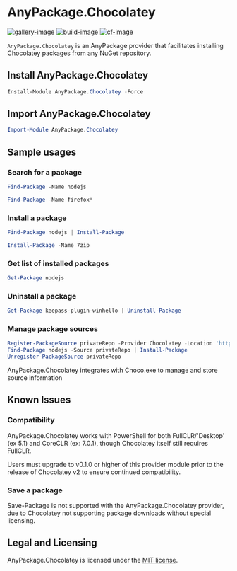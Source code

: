 # AnyPackage.Chocolatey

[![gallery-image]][gallery-site]
[![build-image]][build-site]
[![cf-image]][cf-site]

[gallery-image]: https://img.shields.io/powershellgallery/dt/AnyPackage.Chocolatey
[build-image]: https://img.shields.io/github/actions/workflow/status/anypackage/chocolatey/ci.yml
[cf-image]: https://img.shields.io/codefactor/grade/github/anypackage/chocolatey
[gallery-site]: https://www.powershellgallery.com/packages/AnyPackage.Chocolatey
[build-site]: https://github.com/anypackage/chocolatey/actions/workflows/ci.yml
[cf-site]: https://www.codefactor.io/repository/github/anypackage/chocolatey

`AnyPackage.Chocolatey` is an AnyPackage provider that facilitates installing Chocolatey packages from any NuGet repository.

## Install AnyPackage.Chocolatey

```powerShell
Install-Module AnyPackage.Chocolatey -Force
```

## Import AnyPackage.Chocolatey

```powerShell
Import-Module AnyPackage.Chocolatey
```

## Sample usages

### Search for a package

```powerShell
Find-Package -Name nodejs

Find-Package -Name firefox*
```

### Install a package

```powerShell
Find-Package nodejs | Install-Package

Install-Package -Name 7zip
```

### Get list of installed packages

```powerShell
Get-Package nodejs
```

### Uninstall a package

```powerShell
Get-Package keepass-plugin-winhello | Uninstall-Package
```

### Manage package sources

```powerShell
Register-PackageSource privateRepo -Provider Chocolatey -Location 'https://somewhere/out/there/api/v2/'
Find-Package nodejs -Source privateRepo | Install-Package
Unregister-PackageSource privateRepo
```

AnyPackage.Chocolatey integrates with Choco.exe to manage and store source information

## Known Issues

### Compatibility

AnyPackage.Chocolatey works with PowerShell for both FullCLR/'Desktop' (ex 5.1) and CoreCLR (ex: 7.0.1), though Chocolatey itself still requires FullCLR.

Users must upgrade to v0.1.0 or higher of this provider module prior to the release of Chocolatey v2 to ensure continued compatibility.

### Save a package

Save-Package is not supported with the AnyPackage.Chocolatey provider, due to Chocolatey not supporting package downloads without special licensing.

## Legal and Licensing

AnyPackage.Chocolatey is licensed under the [MIT license](./LICENSE).
